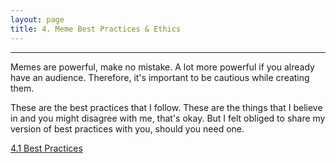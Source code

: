 ```yaml
---
layout: page
title: 4. Meme Best Practices & Ethics
---
```

---

Memes are powerful, make no mistake. A lot more powerful if you already have an audience. Therefore, it's important to be cautious while creating them.

These are the best practices that I follow. These are the things that I believe in and you might disagree with me, that's okay. But I felt obliged to share my version of best practices with you, should you need one.

<a href = '/41-bestpractices/' class ='nav-button'> 4.1 Best Practices </a>
